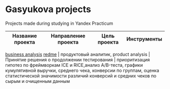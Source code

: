 # Gasyukova projects
 Projects made during studying in Yandex Practicum
 
**Название проекта** | Направление проекта  | Цель проекта                   | Инструменты 
---------------------|--------------------- |--------------------------------|----------------------------------
 [business analysis](https://github.com/gasyukova/Gasyukova-projects/tree/main/ab_tests%20and%20conversion) 
[redme](https://github.com/gasyukova/Gasyukova-projects/blob/main/ab_tests%20and%20conversion/read.me.md) | продуктовый аналитик, product analysis  | Принятие решения о продолжении тестирования   | приоритизация гипотез по фреймворкам ICE и RICE,анализ A/B-теста, графики кумулятивной выручки, среднего чека, конверсии по группам, оценка статистической значимости различий конверсий и средних чеков по сырым и очищенным данным   
                  
